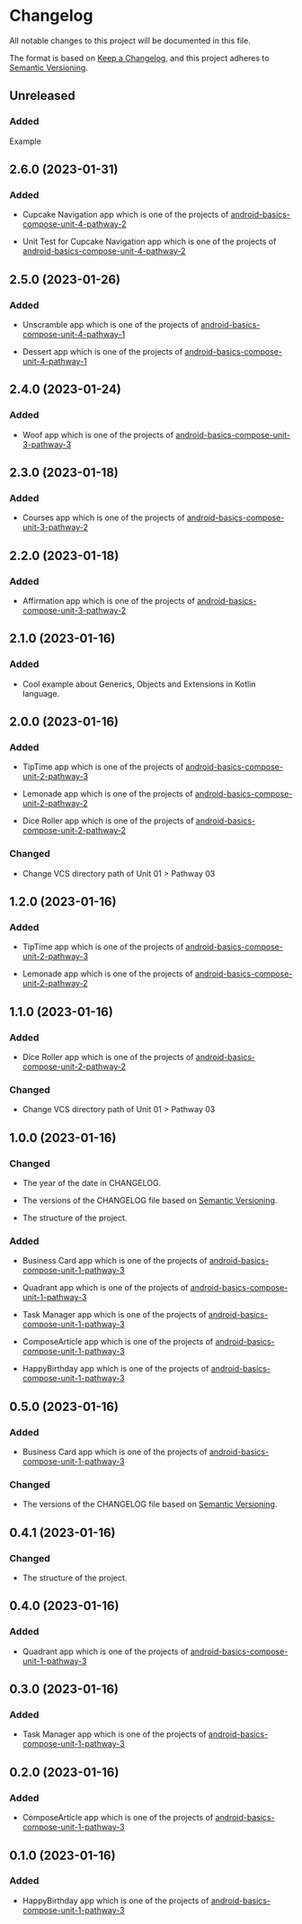 # Changelog

All notable changes to this project will be documented in this file.

The format is based on [Keep a Changelog](https://keepachangelog.com/en/1.0.0/),
and this project adheres to [Semantic Versioning](https://semver.org/spec/v2.0.0.html).

## Unreleased

### Added

Example

## 2.6.0 (2023-01-31)


### Added

- Cupcake Navigation app which is one of the projects of [android-basics-compose-unit-4-pathway-2](https://developer.android.com/courses/pathways/android-basics-compose-unit-4-pathway-2)

- Unit Test for Cupcake Navigation app which is one of the projects of [android-basics-compose-unit-4-pathway-2](https://developer.android.com/courses/pathways/android-basics-compose-unit-4-pathway-2)

## 2.5.0 (2023-01-26)

### Added

- Unscramble app which is one of the projects of [android-basics-compose-unit-4-pathway-1](https://developer.android.com/courses/pathways/android-basics-compose-unit-4-pathway-1)

- Dessert app which is one of the projects of [android-basics-compose-unit-4-pathway-1](https://developer.android.com/courses/pathways/android-basics-compose-unit-4-pathway-1)

## 2.4.0 (2023-01-24)

### Added

- Woof app which is one of the projects of [android-basics-compose-unit-3-pathway-3](https://developer.android.com/courses/pathways/android-basics-compose-unit-3-pathway-3)

## 2.3.0 (2023-01-18)

### Added

- Courses app which is one of the projects of [android-basics-compose-unit-3-pathway-2](https://developer.android.com/courses/pathways/android-basics-compose-unit-3-pathway-2)

## 2.2.0 (2023-01-18)

### Added

- Affirmation app which is one of the projects of [android-basics-compose-unit-3-pathway-2](https://developer.android.com/courses/pathways/android-basics-compose-unit-3-pathway-2)

## 2.1.0 (2023-01-16)

### Added

- Cool example about Generics, Objects and Extensions in Kotlin language.

## 2.0.0 (2023-01-16)

### Added

- TipTime app which is one of the projects of [android-basics-compose-unit-2-pathway-3](https://developer.android.com/courses/pathways/android-basics-compose-unit-2-pathway-3)

- Lemonade app which is one of the projects of [android-basics-compose-unit-2-pathway-2](https://developer.android.com/courses/pathways/android-basics-compose-unit-2-pathway-2)

- Dice Roller app which is one of the projects of [android-basics-compose-unit-2-pathway-2](https://developer.android.com/courses/pathways/android-basics-compose-unit-2-pathway-2)

### Changed

- Change VCS directory path of Unit 01 > Pathway 03

## 1.2.0 (2023-01-16)

### Added

- TipTime app which is one of the projects of [android-basics-compose-unit-2-pathway-3](https://developer.android.com/courses/pathways/android-basics-compose-unit-2-pathway-3)

- Lemonade app which is one of the projects of [android-basics-compose-unit-2-pathway-2](https://developer.android.com/courses/pathways/android-basics-compose-unit-2-pathway-2)

## 1.1.0 (2023-01-16)

### Added

- Dice Roller app which is one of the projects of [android-basics-compose-unit-2-pathway-2](https://developer.android.com/courses/pathways/android-basics-compose-unit-2-pathway-2)

### Changed

- Change VCS directory path of Unit 01 > Pathway 03

## 1.0.0 (2023-01-16)

### Changed

- The year of the date in CHANGELOG.

- The versions of the CHANGELOG file based on [Semantic Versioning](https://semver.org/spec/v2.0.0.html).

- The structure of the project.

### Added

- Business Card app which is one of the projects of [android-basics-compose-unit-1-pathway-3](https://developer.android.com/courses/pathways/android-basics-compose-unit-1-pathway-3)

- Quadrant app which is one of the projects of [android-basics-compose-unit-1-pathway-3](https://developer.android.com/courses/pathways/android-basics-compose-unit-1-pathway-3)

- Task Manager app which is one of the projects of [android-basics-compose-unit-1-pathway-3](https://developer.android.com/courses/pathways/android-basics-compose-unit-1-pathway-3)

- ComposeArticle app which is one of the projects of [android-basics-compose-unit-1-pathway-3](https://developer.android.com/courses/pathways/android-basics-compose-unit-1-pathway-3)

- HappyBirthday app which is one of the projects of [android-basics-compose-unit-1-pathway-3](https://developer.android.com/courses/pathways/android-basics-compose-unit-1-pathway-3)

## 0.5.0 (2023-01-16)

### Added

- Business Card app which is one of the projects of [android-basics-compose-unit-1-pathway-3](https://developer.android.com/courses/pathways/android-basics-compose-unit-1-pathway-3)

### Changed

- The versions of the CHANGELOG file based on [Semantic Versioning](https://semver.org/spec/v2.0.0.html).

## 0.4.1 (2023-01-16)

### Changed

- The structure of the project.

## 0.4.0 (2023-01-16)

### Added

- Quadrant app which is one of the projects of [android-basics-compose-unit-1-pathway-3](https://developer.android.com/courses/pathways/android-basics-compose-unit-1-pathway-3)

## 0.3.0 (2023-01-16)

### Added

- Task Manager app which is one of the projects of [android-basics-compose-unit-1-pathway-3](https://developer.android.com/courses/pathways/android-basics-compose-unit-1-pathway-3)

## 0.2.0 (2023-01-16)

### Added

- ComposeArticle app which is one of the projects of [android-basics-compose-unit-1-pathway-3](https://developer.android.com/courses/pathways/android-basics-compose-unit-1-pathway-3)

## 0.1.0 (2023-01-16)

### Added

- HappyBirthday app which is one of the projects of [android-basics-compose-unit-1-pathway-3](https://developer.android.com/courses/pathways/android-basics-compose-unit-1-pathway-3)